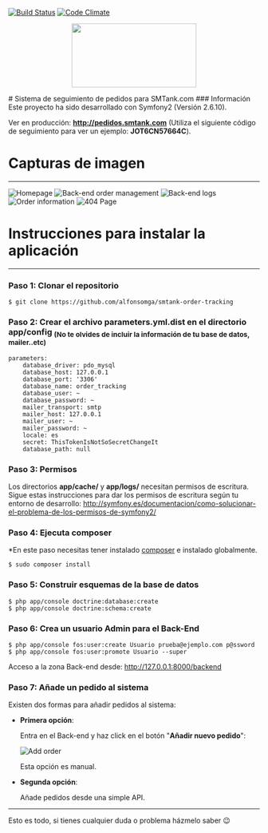 [![Build Status](https://travis-ci.org/alfonsomga/smtank-order-tracking.svg?branch=master)](https://travis-ci.org/alfonsomga/smtank-order-tracking) [![Code Climate](https://codeclimate.com/github/alfonsomga/smtank-order-tracking/badges/gpa.svg)](https://codeclimate.com/github/alfonsomga/smtank-order-tracking)
<p align="center"><img width="250" height="128" src="http://i.imgur.com/AtFS9Ie.png"/></p>
# Sistema de seguimiento de pedidos para SMTank.com
### Información
Este proyecto ha sido desarrollado con Symfony2 (Versión 2.6.10).


Ver en producción: **http://pedidos.smtank.com** (Utiliza el siguiente código de seguimiento para ver un ejemplo: **JOT6CN57664C**).
# Capturas de imagen
---------------------------------

![Homepage](http://i.imgur.com/cokxVgl.png)
![Back-end order management](http://i.imgur.com/4kFHL2a.png)
![Back-end logs](http://i.imgur.com/DaPUXkz.png)
![Order information](http://i.imgur.com/Jl6UF0N.png)
![404 Page](http://i.imgur.com/BevHFhK.png)




# Instrucciones para instalar la aplicación
----------------------
### Paso 1: Clonar el repositorio
```
$ git clone https://github.com/alfonsomga/smtank-order-tracking
```
### Paso 2: Crear el archivo parameters.yml.dist en el directorio app/config <sub>(No te olvides de incluir la información de tu base de datos, mailer..etc)</sub>
```
parameters:
    database_driver: pdo_mysql
    database_host: 127.0.0.1
    database_port: '3306'
    database_name: order_tracking
    database_user: ~
    database_password: ~
    mailer_transport: smtp
    mailer_host: 127.0.0.1
    mailer_user: ~
    mailer_password: ~
    locale: es
    secret: ThisTokenIsNotSoSecretChangeIt
    database_path: null
```
### Paso 3: Permisos
Los directorios **app/cache/** y **app/logs/** necesitan permisos de escritura.
Sigue estas instrucciones para dar los permisos de escritura según tu entorno de desarrollo: http://symfony.es/documentacion/como-solucionar-el-problema-de-los-permisos-de-symfony2/
### Paso 4: Ejecuta composer
*En este paso necesitas tener instalado [composer](https://getcomposer.org/download/) e instalado globalmente.
```
$ sudo composer install
```
### Paso 5: Construir esquemas de la base de datos
```
$ php app/console doctrine:database:create
$ php app/console doctrine:schema:create
```
### Paso 6: Crea un usuario Admin para el Back-End
```
$ php app/console fos:user:create Usuario prueba@ejemplo.com p@ssword
$ php app/console fos:user:promote Usuario --super
```
Acceso a la zona Back-end desde: http://127.0.0.1:8000/backend
### Paso 7: Añade un pedido al sistema
Existen dos formas para añadir pedidos al sistema:
- **Primera opción**:

    Entra en el Back-end y haz click en el botón "**Añadir nuevo pedido**":
    
    ![Add order](https://i.imgur.com/Ef7Jvlg.png)
    
    Esta opción es manual.

- **Segunda opción**:
    
    Añade pedidos desde una simple API.

----------------------
Esto es todo, si tienes cualquier duda o problema házmelo saber 😉
